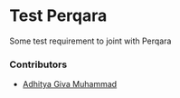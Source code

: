 Test Perqara
===========
Some test requirement to joint with Perqara

### Contributors 
- [Adhitya Giva Muhammad](https://github.com/adhiva)